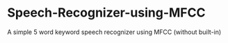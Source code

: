 # Speech-Recognizer-using-MFCC
A simple 5 word keyword speech recognizer using MFCC (without built-in)
